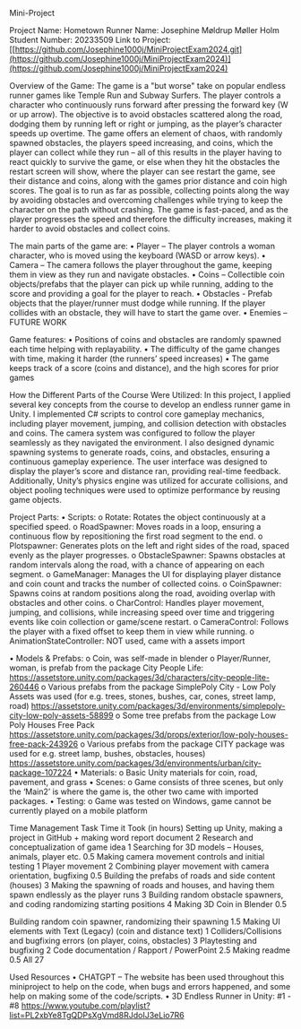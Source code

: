 Mini-Project

Project Name: Hometown Runner 
Name: Josephine Møldrup Møller Holm
Student Number: 20233509
Link to Project: [[https://github.com/Josephine1000j/MiniProjectExam2024.git](https://github.com/Josephine1000j/MiniProjectExam2024)](https://github.com/Josephine1000j/MiniProjectExam2024)

Overview of the Game:
The game is a "but worse" take on popular endless runner games like Temple Run and Subway Surfers. The player controls a character who continuously runs forward after pressing the forward key (W or up arrow). The objective is to avoid obstacles scattered along the road, dodging them by running left or right or jumping, as the player’s character speeds up overtime.
The game offers an element of chaos, with randomly spawned obstacles, the players speed increasing, and coins, which the player can collect while they run – all of this results in the player having to react quickly to survive the game, or else when they hit the obstacles the restart screen will show, where the player can see restart the game, see their distance and coins, along with the games prior distance and coin high scores. 
 The goal is to run as far as possible, collecting points along the way by avoiding obstacles and overcoming challenges while trying to keep the character on the path without crashing.
The game is fast-paced, and as the player progresses the speed and therefore the difficulty increases, making it harder to avoid obstacles and collect coins. 

The main parts of the game are:
•	Player – The player controls a woman character, who is moved using the keyboard (WASD or arrow keys).
•	Camera – The camera follows the player throughout the game, keeping them in view as they run and navigate obstacles.
•	Coins – Collectible coin objects/prefabs that the player can pick up while running, adding to the score and providing a goal for the player to reach.
•	Obstacles - Prefab objects that the player/runner must dodge while running. If the player collides with an obstacle, they will have to start the game over.
•	Enemies – FUTURE WORK

Game features:
•	Positions of coins and obstacles are randomly spawned each time helping with replayability.
•	The difficulty of the game changes with time, making it harder (the runners’ speed increases)
•	The game keeps track of a score (coins and distance), and the high scores for prior games

How the Different Parts of the Course Were Utilized:
In this project, I applied several key concepts from the course to develop an endless runner game in Unity. I implemented C# scripts to control core gameplay mechanics, including player movement, jumping, and collision detection with obstacles and coins. The camera system was configured to follow the player seamlessly as they navigated the environment. I also designed dynamic spawning systems to generate roads, coins, and obstacles, ensuring a continuous gameplay experience. The user interface was designed to display the player’s score and distance ran, providing real-time feedback. Additionally, Unity’s physics engine was utilized for accurate collisions, and object pooling techniques were used to optimize performance by reusing game objects.

Project Parts:
•	Scripts:
o	Rotate: Rotates the object continuously at a specified speed.
o	RoadSpawner: Moves roads in a loop, ensuring a continuous flow by repositioning the first road segment to the end.
o	Plotspawner: Generates plots on the left and right sides of the road, spaced evenly as the player progresses.
o	ObstacleSpawner: Spawns obstacles at random intervals along the road, with a chance of appearing on each segment.
o	GameManager: Manages the UI for displaying player distance and coin count and tracks the number of collected coins.
o	CoinSpawner: Spawns coins at random positions along the road, avoiding overlap with obstacles and other coins.
o	CharControl: Handles player movement, jumping, and collisions, while increasing speed over time and triggering events like coin collection or game/scene restart.
o	CameraControl: Follows the player with a fixed offset to keep them in view while running.
o	AnimationStateController: NOT used, came with a assets import

•	Models & Prefabs:
o	Coin, was self-made in blender
o	Player/Runner, woman, is prefab from the package City People Life: https://assetstore.unity.com/packages/3d/characters/city-people-lite-260446 
o	Various prefabs from the package SimplePoly City - Low Poly Assets was used (for e.g. trees, stones, bushes, car, cones, street lamp, road) https://assetstore.unity.com/packages/3d/environments/simplepoly-city-low-poly-assets-58899 
o	Some tree prefabs from the package Low Poly Houses Free Pack https://assetstore.unity.com/packages/3d/props/exterior/low-poly-houses-free-pack-243926 
o	Various prefabs from the package CITY package was used for e.g. street lamp, bushes, obstacles, houses) https://assetstore.unity.com/packages/3d/environments/urban/city-package-107224 
•	Materials:
o	Basic Unity materials for coin, road, pavement, and grass
•	Scenes:
o	Game consists of three scenes, but only the ‘Main2’ is where the game is, the other two came with imported packages. 
•	Testing:
o	Game was tested on Windows, game cannot be currently played on a mobile platform

Time Management
Task	Time it Took (in hours)
Setting up Unity, making a project in GitHub + making word report document	2
Research and conceptualization of game idea	1
Searching for 3D models – Houses, animals, player etc. 	0.5
Making camera movement controls and initial testing	1
Player movement	2
Combining player movement with camera orientation, bugfixing	0.5
Building the prefabs of roads and side content (houses)	3
Making the spawning of roads and houses, and having them spawn endlessly as the player runs	3
Building random obstacle spawners, and coding randomizing starting positions	4
Making 3D Coin in Blender	0.5

Building random coin spawner, randomizing their spawning 
	1.5
Making UI elements with Text (Legacy) (coin and distance text) 	1
Colliders/Collisions and bugfixing errors (on player, coins, obstacles)	3
Playtesting and bugfixing 	2
Code documentation / Rapport / PowerPoint	2.5
Making readme	0.5
All	27



Used Resources
•	CHATGPT – The website has been used throughout this miniproject to help on the code, when bugs and errors happened, and some help on making some of the code/scripts. 
•	3D Endless Runner in Unity: #1 - #8
https://www.youtube.com/playlist?list=PL2xbYe8TgQDPsXgVmd8RJdoIJ3eLio7R6 








